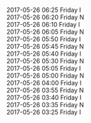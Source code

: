 2017-05-26 06:25 Friday  I  
2017-05-26 06:20 Friday  N  
2017-05-26 06:10 Friday  I  
2017-05-26 06:05 Friday  N  
2017-05-26 05:50 Friday  I  
2017-05-26 05:45 Friday  N  
2017-05-26 05:40 Friday  I  
2017-05-26 05:30 Friday  N  
2017-05-26 05:05 Friday  I  
2017-05-26 05:00 Friday  N  
2017-05-26 04:00 Friday  I  
2017-05-26 03:55 Friday  N  
2017-05-26 03:40 Friday  I  
2017-05-26 03:35 Friday  N  
2017-05-26 03:25 Friday  I  
